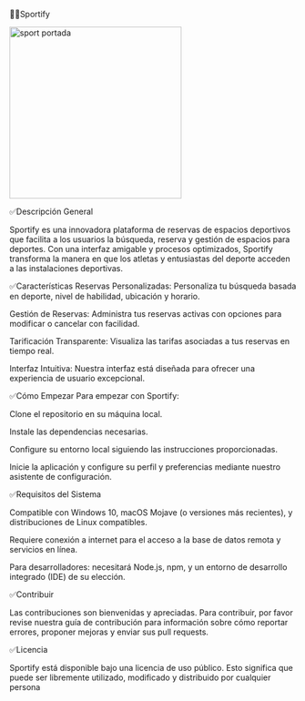 🏃‍♂️Sportify

<img width="302" alt="sport portada" src="https://github.com/Munchkinland/Sportify/assets/92251234/967182f4-8f1e-46bd-9ef4-8e8804ea13bc">


✅Descripción General

Sportify es una innovadora plataforma de reservas de espacios deportivos que facilita a los usuarios la búsqueda, reserva y gestión de espacios para deportes. Con una interfaz amigable y procesos optimizados, Sportify transforma la manera en que los atletas y entusiastas del deporte acceden a las instalaciones deportivas.

✅Características
Reservas Personalizadas: Personaliza tu búsqueda basada en deporte, nivel de habilidad, ubicación y horario.

Gestión de Reservas: Administra tus reservas activas con opciones para modificar o cancelar con facilidad.

Tarificación Transparente: Visualiza las tarifas asociadas a tus reservas en tiempo real.

Interfaz Intuitiva: Nuestra interfaz está diseñada para ofrecer una experiencia de usuario excepcional.

✅Cómo Empezar
Para empezar con Sportify:

Clone el repositorio en su máquina local.

Instale las dependencias necesarias.

Configure su entorno local siguiendo las instrucciones proporcionadas.

Inicie la aplicación y configure su perfil y preferencias mediante nuestro asistente de configuración.

✅Requisitos del Sistema

Compatible con Windows 10, macOS Mojave (o versiones más recientes), y distribuciones de Linux compatibles.

Requiere conexión a internet para el acceso a la base de datos remota y servicios en línea.

Para desarrolladores: necesitará Node.js, npm, y un entorno de desarrollo integrado (IDE) de su elección.

✅Contribuir

Las contribuciones son bienvenidas y apreciadas. Para contribuir, por favor revise nuestra guía de contribución para información sobre cómo reportar errores, proponer mejoras y enviar sus pull requests.

✅Licencia

Sportify está disponible bajo una licencia de uso público. Esto significa que puede ser libremente utilizado, modificado y distribuido por cualquier persona
